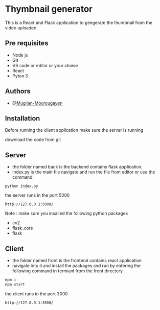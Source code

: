 
# Thymbnail generator
This is a React and Flask application to gengerate the thumbnail from the video uploaded

## Pre requisites
- Node js 
- Git
- VS code or editor or your choise
- React 
- Pyton 3




## Authors

- [@Mugilan-Mourougayen](https://github.com/Mugilan-Mourougayen)


## Installation

Before running the client application make sure the server is running 


download the code from git 
## Server
- the folder named back is the backend  contains flask application.
- index.py is the main file navigate and run the file from editor or use the command

```
python index.py
```
the server runs in the port 5000
```
http://127.0.0.1:5000/ 

```
Note : 
make sure you insalled the following python packages 
- cv2
- flask_cors
- flask
## Client
- the folder named front is the frontend contains react application
- navigate into it and install the packages and run by entering the following command in termianl from the front directory

```bash
npm i 
npm start
```
the client runs in the port 3000
```
http://127.0.0.1:3000/ 

```

